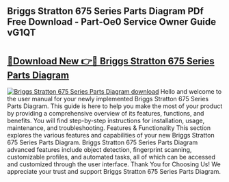 ## Briggs Stratton 675 Series Parts Diagram PDf Free Download - Part-Oe0 Service Owner Guide vG1QT

# <h2><a href="http://dfuncyg.blite.top/?on=Briggs+Stratton+675+Series+Parts+Diagram">🔗Download New 👉🔴 Briggs Stratton 675 Series Parts Diagram</a></h2>

[![Briggs Stratton 675 Series Parts Diagram download](https://i.imgur.com/lujVjoI.png)](http://dfuncyg.blite.top/?on=Briggs+Stratton+675+Series+Parts+Diagram)
Hello and welcome to the user manual for your newly implemented Briggs Stratton 675 Series Parts Diagram. This guide is here to help you make the most of your product by providing a comprehensive overview of its features, functions, and benefits. You will find step-by-step instructions for installation, usage, maintenance, and troubleshooting. Features & Functionality This section explores the various features and capabilities of your new Briggs Stratton 675 Series Parts Diagram. Briggs Stratton 675 Series Parts Diagram advanced features include object detection, fingerprint scanning, customizable profiles, and automated tasks, all of which can be accessed and customized through the user interface. Thank You for Choosing Us! We appreciate your trust and support Briggs Stratton 675 Series Parts Diagram.

